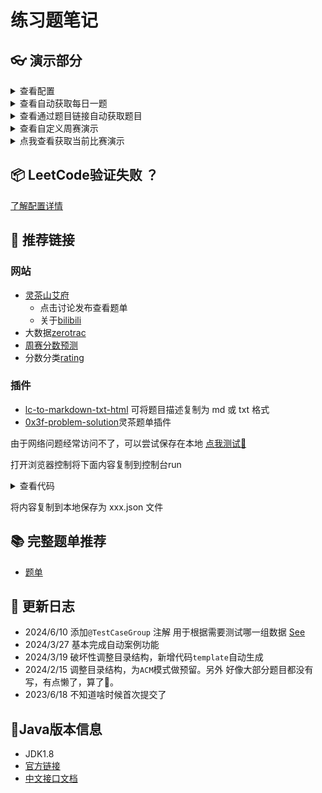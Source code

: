 # 练习题笔记



## 👓 演示部分

<details>
  <summary>查看配置</summary>
  <img src="./assert/create-cookie-dir.png" alt="config"/>
</details>



<details>
  <summary>查看自动获取每日一题</summary>
  <img src="./assert/every-day-learn.png" alt="每日一题演示"/>
</details>



<details>
  <summary>查看通过题目链接自动获取题目</summary>
  <img src="./assert/custom-url.gif" alt="自定义题目"/>
  <img src="./assert/custom-url-01.png" alt="自定义题目"/>
</details>


<details>
  <summary>查看自定义周赛演示</summary>
  <img src="./assert/custom-contest.gif" alt="自定义比赛演示"/>
</details>


<details>
  <summary>点我查看获取当前比赛演示</summary>
  <img src="./assert/current-contest.gif" alt="当前比赛"/>
  由于当前没有任何比赛因此没有抓取
</details>




## 📦 LeetCode验证失败 ？


[了解配置详情](./main/java/code_generation/crwal/readme.md)


## 🚀 推荐链接


### 网站

- [灵茶山艾府](https://leetcode.cn/u/endlesscheng/)
  - 点击讨论发布查看题单
  - 关于[bilibili](https://space.bilibili.com/206214)
- 大数据[zerotrac](https://zerotrac.github.io/leetcode_problem_rating/#/)
- [周赛分数预测](https://lccn.lbao.site/)
- 分数分类[rating](https://huxulm.github.io/lc-rating/)

### 插件
- [lc-to-markdown-txt-html](https://greasyfork.org/scripts/491969/feedback) 可将题目描述复制为 md 或 txt 格式
- [0x3f-problem-solution](https://greasyfork.org/zh-CN/scripts/501134-0x3f-problem-solution)灵茶题单插件

由于网络问题经常访问不了，可以尝试保存在本地 [点我测试🚀](https://huxulm.github.io/lc-rating/)

打开浏览器控制将下面内容复制到控制台run





<details>
  <summary>查看代码</summary>
  <pre >
      <code class="language-javascript">
          const trs = document.querySelectorAll('table tbody tr')
          let ans = []
          Array.from(trs).forEach(tr=>{
          const tds = tr.querySelectorAll('td')
          const title = tds[2].querySelector('a').textContent
          const url = tds[2].querySelector('a').href
          const score = tds[3].querySelector('div').textContent
          // console.log(title,url,score)
            let obj = {
                title,
                score,
                url
              }
          ans.push(obj)
          })
          // console.log(ans)
          console.table(ans)
      </code>
  
  </pre>

</details>



将内容复制到本地保存为 xxx.json 文件


## 📚 完整题单推荐

- [题单](https://doocs.gitee.io/leetcode/tags.html)


## 📘 更新日志


- 2024/6/10 添加`@TestCaseGroup` 注解 用于根据需要测试哪一组数据 [See](./main/java/code_generation/annotation/TestCaseGroup.java)
- 2024/3/27 基本完成自动案例功能
- 2024/3/19 破坏性调整目录结构，新增代码`template`自动生成
- 2024/2/15 调整目录结构，为`ACM`模式做预留。另外 好像大部分题目都没有写，有点懒了，算了🤣。
- 2023/6/18 不知道啥时候首次提交了



## 👜Java版本信息

- JDK1.8
- [官方链接](https://leetcode.cn/)
- [中文接口文档](https://www.matools.com/api/java8)

